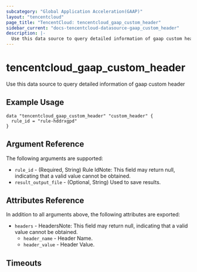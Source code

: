 ```yaml
---
subcategory: "Global Application Acceleration(GAAP)"
layout: "tencentcloud"
page_title: "TencentCloud: tencentcloud_gaap_custom_header"
sidebar_current: "docs-tencentcloud-datasource-gaap_custom_header"
description: |-
  Use this data source to query detailed information of gaap custom header
---
```


# tencentcloud_gaap_custom_header

Use this data source to query detailed information of gaap custom header

## Example Usage

```hcl
data "tencentcloud_gaap_custom_header" "custom_header" {
  rule_id = "rule-hddrxgpd"
}
```

## Argument Reference

The following arguments are supported:

* `rule_id` - (Required, String) Rule IdNote: This field may return null, indicating that a valid value cannot be obtained.
* `result_output_file` - (Optional, String) Used to save results.

## Attributes Reference

In addition to all arguments above, the following attributes are exported:

* `headers` - HeadersNote: This field may return null, indicating that a valid value cannot be obtained.
  * `header_name` - Header Name.
  * `header_value` - Header Value.


## Timeouts

<no value>


